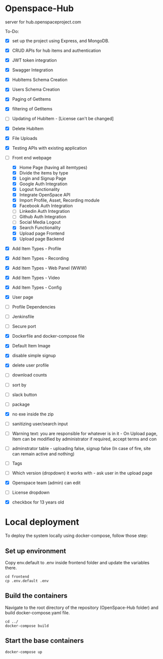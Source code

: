 Openspace-Hub
=============
server for hub.openspaceproject.com

To-Do:


- [x] set up the project using Express, and MongoDB.
- [x] CRUD APIs for hub items and authentication
- [x] JWT token integration
- [x] Swagger Integration
- [x] HubItems Schema Creation
- [x] Users Schema Creation
- [x] Paging of GetItems
- [x] filtering of GetItems
- [ ] Updating of HubItem - [License can't be changed]
- [x] Delete HubItem
- [x] File Uploads
- [x] Testing APIs with existing application
- [ ] Front end webpage
  - [x] Home Page (having all itemtypes)
  - [x] Divide the items by type
  - [x] Login and Signup Page
  - [x] Google Auth Integration
  - [x] Logout functionality
  - [x] Integrate OpenSpace API
  - [x] Import Profile, Asset, Recording module
  - [x] Facebook Auth Integration
  - [ ] Linkedin Auth Integration
  - [ ] Github Auth Integration
  - [ ] Social Media Logout
  - [x] Search Functionality
  - [x] Upload page Frontend
  - [x] Upload page Backend
- [x] Add Item Types - Profile
- [x] Add Item Types - Recording
- [x] Add Item Types - Web Panel (WWW)
- [x] Add Item Types - Video
- [x] Add Item Types - Config
- [x] User page
- [ ] Profile Dependencies
- [ ] Jenkinsfile
- [ ] Secure port
- [x] Dockerfile and docker-compose file
- [x] Default Item Image 
- [x] disable simple signup
- [x] delete user profile
- [ ] download counts
- [ ] sort by
- [ ] slack button
- [ ] package 
- [x] no exe inside the zip
- [ ] sanitizing user/search input
- [ ] Warning text: you are responsible for whatever is in it - On Upload page, Item can be modified by administrator if required, accept terms and con
- [ ] adminstrator table - uploading false, signup false (In case of fire, site can remain active and nothing)
- [ ] Tags
- [ ] Which version (dropdown) it works with - ask user in the upload page
- [x] Openspace team (admin) can edit 
- [ ] License dropdown
- [x] checkbox for 13 years old


Local deployment
====================================

To deploy the system locally using docker-compose, follow those step:

Set up environment
------------------
Copy env.default to .env inside frontend folder and update the variables there. 
```
cd frontend
cp .env.default .env
```

Build the containers
--------------------
Navigate to the root directory of the repository (OpenSpace-Hub folder) and build docker-compose.yaml file.
```
cd ../
docker-compose build
```

Start the base containers
-------------------------
```
docker-compose up
```
